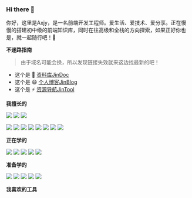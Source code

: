 ### Hi there 👋

你好，这里是Axjy，是一名前端开发工程师。爱生活、爱技术、爱分享。正在慢慢的搭建初中级的前端知识库，同时在往高级和全栈的方向探索，如果正好你也是，就一起随行吧！🧐

**不迷路指南**

> 由于域名可能会换，所以发现链接失效就来这边找最新的吧！

- 这个是 🌱 [资料库JinDoc](doc.axjy.info)
- 这个是 😄 [个人博客JinBlog](www.axjy.info)
- 这个是 ⚡ [资源导航JinTool](https://olivivian.gitee.io/nav/#)

**我擅长的**

<a target="_blank" href="https://developer.mozilla.org/zh-CN/docs/Learn/HTML/Introduction_to_HTML">![](https://img.shields.io/badge/-HTML5-E34F26?style=flat-square&logo=html5&logoColor=white)</a>
<a target="_blank" href="https://developer.mozilla.org/zh-CN/docs/Learn/CSS/First_steps">![](https://img.shields.io/badge/-CSS3-1572B6?style=flat-square&logo=css3)</a>
<a target="_blank" href="https://developer.mozilla.org/zh-CN/docs/Learn/JavaScript/First_steps">![](https://img.shields.io/badge/-JavaScript-brightgreen?style=flat-square&logo=javascript)</a>

<a target="_blank" href="https://v2.cn.vuejs.org/index.html">![](https://img.shields.io/badge/-Vue全家桶-42b983)</a>
<a target="_blank" href="https://element.eleme.io/#/zh-CN">![](https://img.shields.io/badge/-ElementUI-409eff)</a>
<a target="_blank" href="https://developers.weixin.qq.com/miniprogram/dev/framework/">![](https://img.shields.io/badge/-微信小程序-green)</a>
<a target="_blank" href="https://vant-contrib.gitee.io/vant-weapp/#/home">![](https://img.shields.io/badge/-vantWeapp-yellowgreen)</a>
<a target="_blank" href="https://uniapp.dcloud.net.cn/">![](https://img.shields.io/badge/-uniApp-yellow)</a>
<a target="_blank" href="https://www.sass.hk/">![](https://img.shields.io/badge/-Sass-orange)</a>
<a target="_blank" href="https://less.bootcss.com/">![](https://img.shields.io/badge/-Less-FF99CC)</a>
<a target="_blank" href="https://echarts.apache.org/zh/index.html">![](https://img.shields.io/badge/-Echart-CC99FF)</a>

**正在学的**

<a target="_blank" href="https://react.docschina.org/">![](https://img.shields.io/badge/-React-555555?style=flat-square&logo=react)</a>
<a target="_blank" href="https://www.tslang.cn/index.html">![](https://img.shields.io/badge/-Typescript-red)</a>
<a target="_blank" href="https://blog.redis.com.cn/doc/">![](https://img.shields.io/badge/-Nginx-blue)</a>
<a target="_blank" href="https://docs.docker.com/">![](https://img.shields.io/badge/-Docker-lightgrey)</a>
<a target="_blank" href="https://www.nodeapp.cn/">![](https://img.shields.io/badge/-NodeJs-blueviolet)</a>

**准备学的**

<a target="_blank" href="https://www.mysqlzh.com/">![](https://img.shields.io/badge/-MySQL-663300)</a>
<a target="_blank" href="https://www.axjy.info">![](https://img.shields.io/badge/-服务器-669999)</a>
<a target="_blank" href="https://www.axjy.info">![](https://img.shields.io/badge/-DevOps-666699)</a>
<a target="_blank" href="https://www.reactnative.cn/">![](https://img.shields.io/badge/-ReactNative-666600)</a>
<a target="_blank" href="https://www.axjy.info">![](https://img.shields.io/badge/-Axure-663333)</a>

**我喜欢的工具**

<!--
**olivivian/olivivian** is a ✨ _special_ ✨ repository because its `README.md` (this file) appears on your GitHub profile.

Here are some ideas to get you started:

- 🔭 I’m currently working on ...
- 🌱 I’m currently learning ...
- 👯 I’m looking to collaborate on ...
- 🤔 I’m looking for help with ...
- 💬 Ask me about ...
- 📫 How to reach me: ...
- 😄 Pronouns: ...
- ⚡ Fun fact: ...
-->
